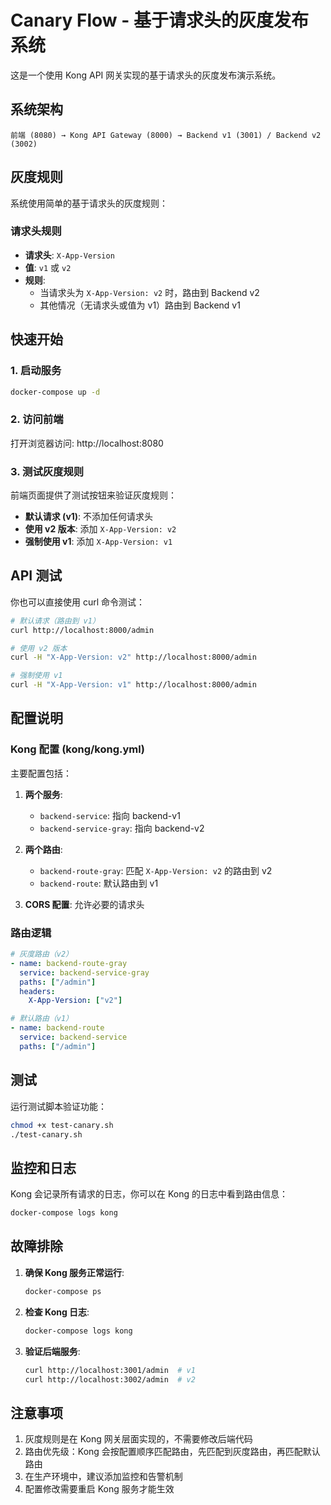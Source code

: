 # Canary Flow - 基于请求头的灰度发布系统

这是一个使用 Kong API 网关实现的基于请求头的灰度发布演示系统。

## 系统架构

```
前端 (8080) → Kong API Gateway (8000) → Backend v1 (3001) / Backend v2 (3002)
```

## 灰度规则

系统使用简单的基于请求头的灰度规则：

### 请求头规则
- **请求头**: `X-App-Version`
- **值**: `v1` 或 `v2`
- **规则**: 
  - 当请求头为 `X-App-Version: v2` 时，路由到 Backend v2
  - 其他情况（无请求头或值为 v1）路由到 Backend v1

## 快速开始

### 1. 启动服务

```bash
docker-compose up -d
```

### 2. 访问前端

打开浏览器访问: http://localhost:8080

### 3. 测试灰度规则

前端页面提供了测试按钮来验证灰度规则：

- **默认请求 (v1)**: 不添加任何请求头
- **使用 v2 版本**: 添加 `X-App-Version: v2`
- **强制使用 v1**: 添加 `X-App-Version: v1`

## API 测试

你也可以直接使用 curl 命令测试：

```bash
# 默认请求（路由到 v1）
curl http://localhost:8000/admin

# 使用 v2 版本
curl -H "X-App-Version: v2" http://localhost:8000/admin

# 强制使用 v1
curl -H "X-App-Version: v1" http://localhost:8000/admin
```

## 配置说明

### Kong 配置 (kong/kong.yml)

主要配置包括：

1. **两个服务**: 
   - `backend-service`: 指向 backend-v1
   - `backend-service-gray`: 指向 backend-v2

2. **两个路由**:
   - `backend-route-gray`: 匹配 `X-App-Version: v2` 的路由到 v2
   - `backend-route`: 默认路由到 v1

3. **CORS 配置**: 允许必要的请求头

### 路由逻辑

```yaml
# 灰度路由（v2）
- name: backend-route-gray
  service: backend-service-gray
  paths: ["/admin"]
  headers:
    X-App-Version: ["v2"]

# 默认路由（v1）
- name: backend-route
  service: backend-service
  paths: ["/admin"]
```

## 测试

运行测试脚本验证功能：

```bash
chmod +x test-canary.sh
./test-canary.sh
```

## 监控和日志

Kong 会记录所有请求的日志，你可以在 Kong 的日志中看到路由信息：

```bash
docker-compose logs kong
```

## 故障排除

1. **确保 Kong 服务正常运行**:
   ```bash
   docker-compose ps
   ```

2. **检查 Kong 日志**:
   ```bash
   docker-compose logs kong
   ```

3. **验证后端服务**:
   ```bash
   curl http://localhost:3001/admin  # v1
   curl http://localhost:3002/admin  # v2
   ```

## 注意事项

1. 灰度规则是在 Kong 网关层面实现的，不需要修改后端代码
2. 路由优先级：Kong 会按配置顺序匹配路由，先匹配到灰度路由，再匹配默认路由
3. 在生产环境中，建议添加监控和告警机制
4. 配置修改需要重启 Kong 服务才能生效
